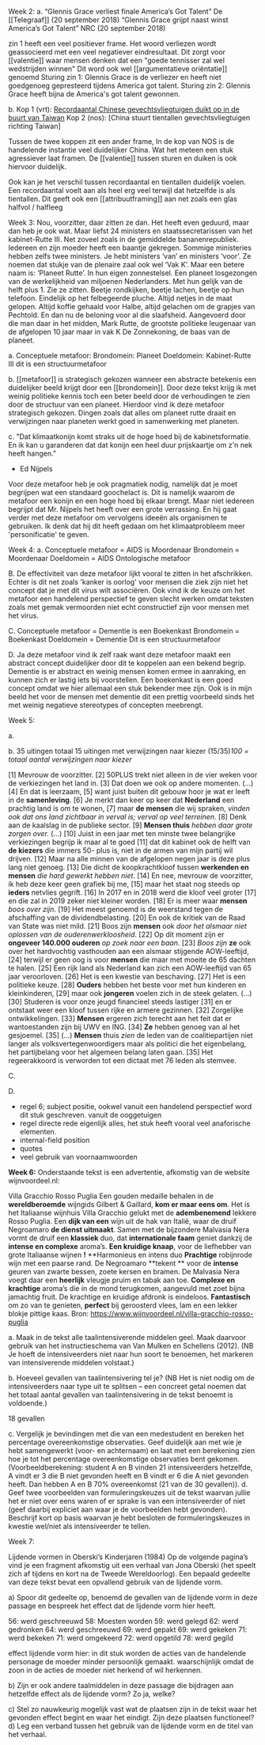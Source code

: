 
Week 2:
a. 
“Glennis Grace verliest finale America’s Got Talent” De [[Telegraaf]] (20 september 2018) “Glennis Grace grijpt naast winst America’s Got Talent” NRC (20 september 2018)

zin 1 heeft een veel positiever frame. Het woord verliezen wordt geassocieerd met een veel negatiever eindresultaat. Dit zorgt voor [[valentie]] waar mensen denken dat een "goede tennisser zal wel wedstrijden winnen"
Dit word ook wel [[argumentatieve oriëntatie]] genoemd
Sturing zin 1: Glennis Grace is de verliezer en heeft niet goedgenoeg gepresteerd tijdens America got talent.
Sturing zin 2: Glennis Grace heeft bijna de America's got talent gewonnen.

b.
Kop 1 (vrt): [Recordaantal Chinese gevechtsvliegtuigen duikt op in de buurt van Taiwan](https://www.vrt.be/vrtnws/nl/2023/09/18/recordaantal-chinese-gevechtsvliegtuigen-in-de-buurt-van-taiwan/)
Kop 2 (nos): [China stuurt tientallen gevechtsvliegtuigen richting Taiwan]

Tussen de twee koppen zit een ander frame, In de kop van NOS is de handelende instantie veel duidelijker China. Wat het meteen een stuk agressiever laat framen. 
De [[valentie]] tussen sturen en duiken is ook hiervoor duidelijk.

Ook kan je het verschil tussen recordaantal en tientallen duidelijk voelen. Een recordaantal voelt aan als heel erg veel terwijl dat hetzelfde is als tientallen. Dit geeft ook een [[attribuutframing]] aan net zoals een glas halfvol / halfleeg

Week 3:
Nou, voorzitter, daar zitten ze dan. Het heeft even geduurd, maar dan heb je ook wat. Maar liefst 24 ministers en staatssecretarissen van het kabinet-Rutte III. Net zoveel zoals in de gemiddelde bananenrepubliek. Iedereen en zijn moeder heeft een baantje gekregen. Sommige ministeries hebben zelfs twee ministers. Je hebt ministers ‘van’ en ministers ‘voor’. Ze noemen dat stukje van de plenaire zaal ook wel ‘Vak K’. Maar een betere naam is: ‘Planeet Rutte’. In hun eigen zonnestelsel. Een planeet losgezongen van de werkelijkheid van miljoenen Nederlanders. Met hun gelijk van de helft plus 1. Zie ze zitten. Beetje rondkijken, beetje lachen, beetje op hun telefoon. Eindelijk op het felbegeerde pluche. Altijd netjes in de maat gelopen. Altijd koffie gehaald voor Halbe, altijd gelachen om de grapjes van Pechtold. En dan nu de beloning voor al die slaafsheid. Aangevoerd door die man daar in het midden, Mark Rutte, de grootste politieke leugenaar van de afgelopen 10 jaar maar in vak K De Zonnekoning, de baas van de planeet.

a. Conceptuele metafoor:
Brondomein: Planeet
Doeldomein: Kabinet-Rutte III
dit is een structuurmetafoor


b. [[metafoor]] is strategisch gekozen wanneer een abstracte betekenis een duidelijker beeld krijgt door een [[brondomein]]. Door deze tekst krijg ik met weinig politieke kennis toch een beter beeld door de verhoudingen te zien door de structuur van een planeet. Hierdoor vind ik deze metafoor strategisch gekozen. Dingen zoals dat alles om planeet rutte draait en verwijzingen naar planeten werkt goed in samenwerking met planeten.

c. "Dat klimaatkonijn komt straks uit de hoge hoed bij de kabinetsformatie. En ik kan u garanderen dat dat konijn een heel duur prijskaartje om z'n nek heeft hangen."
- Ed Nijpels

Voor deze metafoor heb je ook pragmatiek nodig, namelijk dat je moet begrijpen wat een standaard goochelact is. Dit is namelijk waarom de metafoor een konijn en een hoge hoed bij elkaar brengt. Maar niet iedereen begrijpt dat Mr. Nijpels het heeft over een grote verrassing. En hij gaat verder met deze metafoor om vervolgens ideeën als organismen te gebruiken. Ik denk dat hij dit heeft gedaan om het klimaatprobleem meer 'personificatie' te geven.


Week 4: 
a. Conceptuele metafoor = AIDS is Moordenaar
Brondomein = Moordenaar
Doeldomein = AIDS
Ontologische metafoor

B. De effectiviteit van deze metafoor lijkt vooral te zitten in het afschrikken. Echter is dit net zoals 'kanker is oorlog' voor mensen die ziek zijn niet het concept dat je met dit virus wilt associëren. Ook vind ik de keuze om het metafoor een handelend perspectief te geven slecht werken omdat teksten zoals met gemak vermoorden niet echt constructief zijn voor mensen met het virus. 

C. Conceptuele metafoor = Dementie is een Boekenkast
Brondomein = Boekenkast
Doeldomein = Dementie
Dit is een structuurmetafoor

D. Ja deze metafoor vind ik zelf raak want deze metafoor maakt een abstract concept duidelijker door dit te koppelen aan een bekend begrip. Dementie is er abstract en weinig mensen komen ermee in aanraking, en kunnen zich er lastig iets bij voorstellen. Een boekenkast is een goed concept omdat we hier allemaal een stuk bekender mee zijn.
Ook is in mijn beeld het voor de mensen met dementie dit een prettig voorbeeld sinds het met weinig negatieve stereotypes of concepten meebrengt.

Week 5:

a. 

b. 35 uitingen totaal
15 uitingen met verwijzingen naar kiezer
(15/35)*100 = totaal aantal verwijzingen naar kiezer* 

[1] Mevrouw de voorzitter. [2] 50PLUS trekt niet alleen in de vier weken voor de verkiezingen het land in. [3] Dat doen we ook op andere momenten. (…) [4] En dat is leerzaam, [5] want juist buiten dit gebouw hoor je wat er leeft in de **samenleving**. [6] Je merkt dan keer op keer dat **Nederland** een prachtig land is om te wonen, [7] maar **de mensen** die wij spraken, *vinden ook dat ons land zichtbaar in verval is; verval op veel terreinen*. [8] Denk aan de kaalslag in de publieke sector. [9] **Mensen thuis** *hebben daar grote zorgen over.* (…) [10] Juist in een jaar met ten minste twee belangrijke verkiezingen begrijp ik maar al te goed [11] dat dit kabinet ook de helft van **de kiezers** die immers 50- plus is, niet in de armen van mijn partij wil drijven. [12] Maar na alle minnen van de afgelopen negen jaar is deze plus lang niet genoeg. [13] Die dicht de koopkrachtkloof tussen **werkenden en mensen** *die hard gewerkt hebben niet*. [14] En nee, mevrouw de voorzitter, ik heb deze keer geen grafiek bij me, [15] maar het staat nog steeds op **ieders** netvlies gegrift. [16] In 2017 en in 2018 werd die kloof veel groter [17] en die zal in 2019 zeker niet kleiner worden. [18] Er is meer waar **mensen** *boos over zijn*. [19] Het meest genoemd is de weerstand tegen de afschaffing van de dividendbelasting. [20] En ook de kritiek van de Raad van State was niet mild. [21] Boos zijn **mensen** ook *door het alsmaar niet oplossen van de ouderenwerkloosheid*. [22] Op dit moment zijn er **ongeveer 140.000 ouderen** *op zoek naar een baan*. [23] *Boos zijn* **ze** ook over het hardvochtig vasthouden aan een alsmaar stijgende AOW-leeftijd, [24] terwijl er geen oog is voor **mensen** die maar met moeite de 65 dachten te halen. [25] Een rijk land als Nederland kan zich een AOW-leeftijd van 65 jaar veroorloven. [26] Het is een kwestie van beschaving. [27] Het is een politieke keuze. [28] **Ouders** hebben het beste voor met hun kinderen en kleinkinderen, [29] maar ook **jongeren** voelen zich in de steek gelaten. (…) [30] Studeren is voor onze jeugd financieel steeds lastiger [31] en er ontstaat weer een kloof tussen rijke en armere gezinnen. [32] Zorgelijke ontwikkelingen. [33] **Mensen** ergeren zich terecht aan het feit dat er wantoestanden zijn bij UWV en ING. [34] **Ze** hebben genoeg van al het gesjoemel. [35] (…) **Mensen** thuis *zien* de leden van de coalitiepartijen niet langer als volksvertegenwoordigers maar als politici die het eigenbelang, het partijbelang voor het algemeen belang laten gaan. [35] Het regeerakkoord is verworden tot een dictaat met 76 leden als stemvee.

C. 

D.
- regel 6; subject positie, ookwel vanuit een handelend perspectief word dit stuk geschreven. vanuit de ooggetuigen
- regel  directe rede eigenlijk alles, het stuk heeft vooral veel anaforische elementen.
- internal-field position
- quotes
- veel gebruik van voornaamwoorden



**Week 6:**
Onderstaande tekst is een advertentie, afkomstig van de website wijnvoordeel.nl: 

Villa Gracchio Rosso Puglia Een gouden medaille behalen in de **wereldberoemde** wijngids Gilbert & Gaillard, **kom er maar eens om**. Het is het Italiaanse wijnhuis Villa Gracchio gelukt met de **adembenemend** lekkere Rosso Puglia. Een **dijk van een** wijn uit de hak van Italië, waar de druif Negroamaro **de dienst uitmaakt**. Samen met de bijzondere Malvasia Nera vormt de druif een **klassiek** duo, dat **internationale faam** geniet dankzij de **intense en complexe** aroma’s. **Een kruidige knaap**, voor de liefhebber van grote Italiaanse wijnen **!** **Harmonieus en intens duo **Prachtige** robijnrode wijn met een paarse rand. De Negroamaro **tekent ** voor de **intense** geuren van zwarte bessen, zoete kersen en bramen. De Malvasia Nera voegt daar een **heerlijk** vleugje pruim en tabak aan toe. **Complexe en krachtige** aroma’s die in de mond terugkomen, aangevuld met zoet bijna jamachtig fruit. De krachtige en kruidige afdronk is eindeloos. **Fantastisch** om zo van te genieten, **perfect** bij geroosterd vlees, lam en een lekker blokje pittige kaas. Bron: https://www.wijnvoordeel.nl/villa-gracchio-rosso-puglia 

a. Maak in de tekst alle taalintensiverende middelen geel. Maak daarvoor gebruik van het instructieschema van Van Mulken en Schellens (2012). (NB Je hoeft de intensiveerders niet naar hun soort te benoemen, het markeren van intensiverende middelen volstaat.) 

b. Hoeveel gevallen van taalintensivering tel je? (NB Het is niet nodig om de intensiveerders naar type uit te splitsen – een concreet getal noemen dat het totaal aantal gevallen van taalintensivering in de tekst benoemt is voldoende.) 

18 gevallen

c. Vergelijk je bevindingen met die van een medestudent en bereken het percentage overeenkomstige observaties. Geef duidelijk aan met wie je hebt samengewerkt (voor- en achternaam) en laat met een berekening zien hoe je tot het percentage overeenkomstige observaties bent gekomen. (Voorbeeldberekening: student A en B vinden 21 intensiveerders hetzelfde, A vindt er 3 die B niet gevonden heeft en B vindt er 6 die A niet gevonden heeft. Dan hebben A en B 70% overeenkomst (21 van de 30 gevallen)). d. Geef twee voorbeelden van formuleringskeuzes uit de tekst waarvan jullie het er niet over eens waren of er sprake is van een intensiveerder of niet (geef daarbij expliciet aan waar je de voorbeelden hebt gevonden). Beschrijf kort op basis waarvan je hebt besloten de formuleringskeuzes in kwestie wel/niet als intensiveerder te tellen.


Week 7:

Lijdende vormen in Oberski’s Kinderjaren (1984) Op de volgende pagina’s vind je een fragment afkomstig uit een verhaal van Jona Oberski (het speelt zich af tijdens en kort na de Tweede Wereldoorlog). Een bepaald gedeelte van deze tekst bevat een opvallend gebruik van de lijdende vorm. 

a) Spoor dit gedeelte op, benoemd de gevallen van de lijdende vorm in deze passage en bespreek het effect dat de lijdende vorm hier heeft. 

56: werd geschreeuwd
58: Moesten worden
59: werd gelegd
62: werd gedronken
64: werd geschreeuwd
69: werd gepakt
69: werd  gekeken
71: werd bekeken
71: werd omgekeerd
72: werd opgetild
78: werd gegild

effect lijdende vorm hier: in dit stuk worden de acties van de handelende personage de moeder minder persoonlijk gemaakt. waarschijnlijk omdat de zoon in de acties de moeder niet herkend of wil herkennen. 


b) Zijn er ook andere taalmiddelen in deze passage die bijdragen aan hetzelfde effect als de lijdende vorm? Zo ja, welke? 





c) Stel zo nauwkeurig mogelijk vast wat de plaatsen zijn in de tekst waar het gevonden effect begint en waar het eindigt. Zijn deze plaatsen functioneel? d) Leg een verband tussen het gebruik van de lijdende vorm en de titel van het verhaal.



